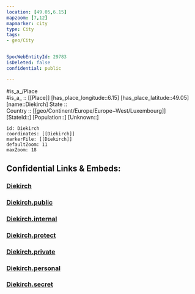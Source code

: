 ```yaml
---
location: [49.05,6.15] 
mapzoom: [7,12] 
mapmarker: city 
type: City
tags:
- geo/City


SpocWebEntityId: 29783
isDeleted: false
confidential: public

---
```

#is_a_/Place  
#is_a_ :: [[Place]] 
[has_place_longitude::6.15] 
[has_place_latitude::49.05] 
[name::Diekirch] 
State ::  
Country :: [[geo/Continent/Europe/Europe~West/Luxembourg]]  
[StateId::] 
[Population::] 
[Unknown::] 


```leaflet
id: Diekirch
coordinates: [[Diekirch]] 
markerFile: [[Diekirch]] 
defaultZoom: 11 
maxZoom: 18
```


## Confidential Links & Embeds: 

### [Diekirch](/_Standards/Earth/Continent/Europe/Europe~West/France/regions~France/Grand_Est/departments~Grand_Est/Moselle/communes~Moselle/Metz-Campagne/cities~Metz-Campagne/Diekirch.md) 

### [Diekirch.public](/_public/Earth/Continent/Europe/Europe~West/France/regions~France/Grand_Est/departments~Grand_Est/Moselle/communes~Moselle/Metz-Campagne/cities~Metz-Campagne/Diekirch.public.md) 

### [Diekirch.internal](/_internal/Earth/Continent/Europe/Europe~West/France/regions~France/Grand_Est/departments~Grand_Est/Moselle/communes~Moselle/Metz-Campagne/cities~Metz-Campagne/Diekirch.internal.md) 

### [Diekirch.protect](/_protect/Earth/Continent/Europe/Europe~West/France/regions~France/Grand_Est/departments~Grand_Est/Moselle/communes~Moselle/Metz-Campagne/cities~Metz-Campagne/Diekirch.protect.md) 

### [Diekirch.private](/_private/Earth/Continent/Europe/Europe~West/France/regions~France/Grand_Est/departments~Grand_Est/Moselle/communes~Moselle/Metz-Campagne/cities~Metz-Campagne/Diekirch.private.md) 

### [Diekirch.personal](/_personal/Earth/Continent/Europe/Europe~West/France/regions~France/Grand_Est/departments~Grand_Est/Moselle/communes~Moselle/Metz-Campagne/cities~Metz-Campagne/Diekirch.personal.md) 

### [Diekirch.secret](/_secret/Earth/Continent/Europe/Europe~West/France/regions~France/Grand_Est/departments~Grand_Est/Moselle/communes~Moselle/Metz-Campagne/cities~Metz-Campagne/Diekirch.secret.md)

